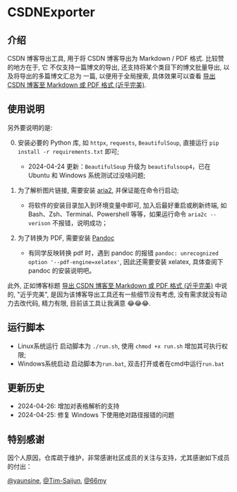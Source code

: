 # CSDNExporter
## 介绍
CSDN 博客导出工具, 用于将 CSDN 博客导出为 Markdown / PDF 格式. 比较赞的地方在于, 它
不仅支持一篇博文的导出, 还支持将某个类目下的博文批量导出, 以及将导出的多篇博文汇总为
一篇, 以便用于全局搜索, 具体效果可以查看 [导出 CSDN 博客至 Markdown 或 PDF 格式 (近乎完美)](https://blog.csdn.net/Eric_1993/article/details/104772437).


## 使用说明

另外要说明的是:

0. 安装必要的 Python 库, 如 `httpx`, `requests`, `BeautifulSoup`, 直接运行 `pip install -r requirements.txt` 即可;
    - 2024-04-24 更新：`BeautifulSoup` 升级为 `beautifulsoup4`，已在 Ubuntu 和 Windows 系统测试过没啥问题;

1. 为了解析图片链接, 需要安装 [aria2](https://aria2.github.io/), 并保证能在命令行启动;
    - 将软件的安装目录加入到环境变量中即可, 加入后最好重启或刷新终端, 如 Bash、Zsh、Terminal、Powershell 等等，如果运行命令 `aria2c --verison` 不报错，说明成功；

2. 为了转换为 PDF, 需要安装 [Pandoc](https://pandoc.org/)
    - 有同学反映转换 pdf 时，遇到 pandoc 的报错 `pandoc: unrecognized option '--pdf-engine=xelatex'`, 因此还需要安装 xelatex, 具体查阅下 pandoc 的安装说明吧。


此外, 正如博客标题 [导出 CSDN 博客至 Markdown 或 PDF 格式 (近乎完美)](https://blog.csdn.net/Eric_1993/article/details/104772437) 中说的, "近乎完美",
是因为该博客导出工具还有一些细节没有考虑, 没有需求就没有动力去改代码, 精力有限, 目前该工具让我满意 😂😂😂.


## 运行脚本
- Linux系统运行
启动脚本为 `./run.sh`, 使用 `chmod +x run.sh` 增加其可执行权限;
- Windows系统启动
启动脚本为`run.bat`, 双击打开或者在cmd中运行`run.bat`

## 更新历史

+ 2024-04-26: 增加对表格解析的支持
+ 2024-04-25: 修复 Windows 下使用绝对路径报错的问题


## 特别感谢

因个人原因，仓库疏于维护，非常感谢社区成员的关注与支持，尤其感谢如下成员的付出：

[@yaunsine](https://github.com/yaunsine), [@Tim-Saijun](https://github.com/Tim-Saijun), [@66my](https://github.com/66my)
